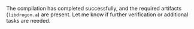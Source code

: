 The compilation has completed successfully, and the required artifacts (`libdrogon.a`) are present. Let me know if further verification or additional tasks are needed.
